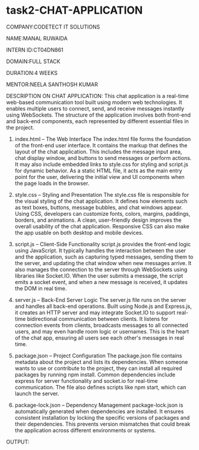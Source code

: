 # task2-CHAT-APPLICATION

COMPANY:CODETECT IT SOLUTIONS

NAME:MANAL RUWAIDA

INTERN ID:CT04DN861

DOMAIN:FULL STACK

DURATION:4 WEEKS

MENTOR:NEELA SANTHOSH KUMAR

DESCRIPTION ON CHAT APPLICATION:
This chat application is a real-time web-based communication tool built using modern web technologies. It enables multiple users to connect, send, and receive messages instantly using WebSockets. The structure of the application involves both front-end and back-end components, each represented by different essential files in the project.

1. index.html – The Web Interface
The index.html file forms the foundation of the front-end user interface. It contains the markup that defines the layout of the chat application. This includes the message input area, chat display window, and buttons to send messages or perform actions. It may also include embedded links to style.css for styling and script.js for dynamic behavior. As a static HTML file, it acts as the main entry point for the user, delivering the initial view and UI components when the page loads in the browser.

2. style.css – Styling and Presentation
The style.css file is responsible for the visual styling of the chat application. It defines how elements such as text boxes, buttons, message bubbles, and chat windows appear. Using CSS, developers can customize fonts, colors, margins, paddings, borders, and animations. A clean, user-friendly design improves the overall usability of the chat application. Responsive CSS can also make the app usable on both desktop and mobile devices.

3. script.js – Client-Side Functionality
script.js provides the front-end logic using JavaScript. It typically handles the interaction between the user and the application, such as capturing typed messages, sending them to the server, and updating the chat window when new messages arrive. It also manages the connection to the server through WebSockets using libraries like Socket.IO. When the user submits a message, the script emits a socket event, and when a new message is received, it updates the DOM in real time.

4. server.js – Back-End Server Logic
The server.js file runs on the server and handles all back-end operations. Built using Node.js and Express.js, it creates an HTTP server and may integrate Socket.IO to support real-time bidirectional communication between clients. It listens for connection events from clients, broadcasts messages to all connected users, and may even handle room logic or usernames. This is the heart of the chat app, ensuring all users see each other's messages in real time.

5. package.json – Project Configuration
The package.json file contains metadata about the project and lists its dependencies. When someone wants to use or contribute to the project, they can install all required packages by running npm install. Common dependencies include express for server functionality and socket.io for real-time communication. The file also defines scripts like npm start, which can launch the server.

6. package-lock.json – Dependency Management
package-lock.json is automatically generated when dependencies are installed. It ensures consistent installation by locking the specific versions of packages and their dependencies. This prevents version mismatches that could break the application across different environments or systems.

OUTPUT:
